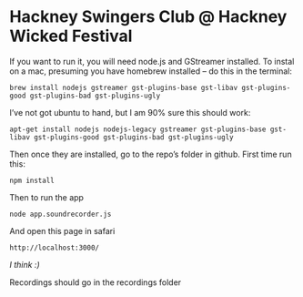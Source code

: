 # Hackney Swingers Club @ Hackney Wicked Festival

If you want to run it, you will need node.js and GStreamer installed. To instal on a mac, presuming you have homebrew installed – do this in the terminal:

    brew install nodejs gstreamer gst-plugins-base gst-libav gst-plugins-good gst-plugins-bad gst-plugins-ugly

I’ve not got ubuntu to hand, but I am 90% sure this should work:

    apt-get install nodejs nodejs-legacy gstreamer gst-plugins-base gst-libav gst-plugins-good gst-plugins-bad gst-plugins-ugly

Then once they are installed, go to the repo’s folder in github. First time run this:

    npm install

Then to run the app

    node app.soundrecorder.js

And open this page in safari

    http://localhost:3000/

_I think :)_

Recordings should go in the recordings folder
